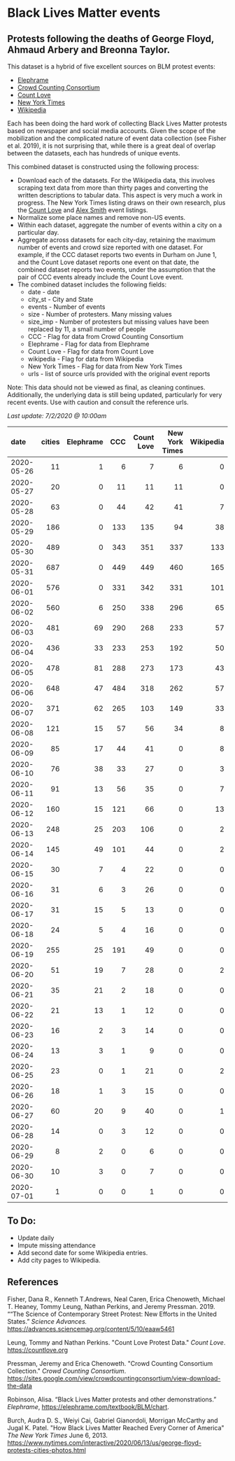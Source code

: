 # Black Lives Matter events
## Protests following the deaths of George Floyd, Ahmaud Arbery and Breonna Taylor.


This dataset is a hybrid of five excellent sources on BLM protest events:   
* [Elephrame](https://elephrame.com/textbook/BLM/chart)   
* [Crowd Counting Consortium](https://sites.google.com/view/crowdcountingconsortium/view-download-the-data?authuser=0)  
* [Count Love](https://countlove.org)
* [New York Times](https://www.nytimes.com/interactive/2020/06/13/us/george-floyd-protests-cities-photos.html)
* [Wikipedia](https://en.wikipedia.org/wiki/List_of_George_Floyd_protests_in_the_United_States)

Each has been doing the hard work of collecting Black Lives Matter protests based on newspaper and social media accounts. Given the scope of the mobilization and the complicated nature of event data collection (see Fisher et al. 2019), it is not surprising that, while there is a great deal of overlap between the datasets, each has hundreds of unique events.

This combined dataset is constructed using the following process:   
* Download each of the datasets.  For the Wikipedia data, this involves scraping text data from more than thirty pages and converting the written descriptions to tabular data. This aspect is very much a work in progress.  The New York Times listing draws on their own research, plus the [Count Love](https://countlove.org) and [Alex Smith](https://www.creosotemaps.com/blm2020/) event listings.
* Normalize some place names and remove non-US events.  
* Within each dataset, aggregate the number of events within a city on a particular day.   
* Aggregate across datasets for each city-day, retaining the maximum number of events and crowd size reported with one dataset. For example, if the CCC dataset reports two events in Durham on June 1, and the Count Love dataset reports one event on that date, the combined dataset reports two events, under the assumption that the pair of CCC events already include the  Count Love event.   
* The combined dataset includes the following fields:   
   * date - date    
   * city_st - City and State    
   * events - Number of events   
   * size - Number of protesters. Many missing values   
   * size_imp - Number of protesters but missing values have been replaced by 11, a small number of people   
   * CCC - Flag for data from Crowd Counting Consortium   
   * Elephrame - Flag for data from Elephrame   
   * Count Love    - Flag for data from Count Love    
   * wikipedia    - Flag for data from Wikipedia   
   * New York Times   - Flag for data from New York Times   
   * urls - list of source urls provided with the original event reports   

Note: This data should not be viewed as final, as cleaning continues. Additionally, the underlying data is still being updated, particularly for very recent events. Use with caution and consult the reference urls.

_Last update: 7/2/2020 @ 10:00am_


| date       |   cities |   Elephrame |   CCC |   Count Love |   New York Times |   Wikipedia |
|:-----------|---------:|------------:|------:|-------------:|-----------------:|------------:|
| 2020-05-26 |       11 |           1 |     6 |            7 |                6 |           0 |
| 2020-05-27 |       20 |           0 |    11 |           11 |               11 |           0 |
| 2020-05-28 |       63 |           0 |    44 |           42 |               41 |           7 |
| 2020-05-29 |      186 |           0 |   133 |          135 |               94 |          38 |
| 2020-05-30 |      489 |           0 |   343 |          351 |              337 |         133 |
| 2020-05-31 |      687 |           0 |   449 |          449 |              460 |         165 |
| 2020-06-01 |      576 |           0 |   331 |          342 |              331 |         101 |
| 2020-06-02 |      560 |           6 |   250 |          338 |              296 |          65 |
| 2020-06-03 |      481 |          69 |   290 |          268 |              233 |          57 |
| 2020-06-04 |      436 |          33 |   233 |          253 |              192 |          50 |
| 2020-06-05 |      478 |          81 |   288 |          273 |              173 |          43 |
| 2020-06-06 |      648 |          47 |   484 |          318 |              262 |          57 |
| 2020-06-07 |      371 |          62 |   265 |          103 |              149 |          33 |
| 2020-06-08 |      121 |          15 |    57 |           56 |               34 |           8 |
| 2020-06-09 |       85 |          17 |    44 |           41 |                0 |           8 |
| 2020-06-10 |       76 |          38 |    33 |           27 |                0 |           3 |
| 2020-06-11 |       91 |          13 |    56 |           35 |                0 |           7 |
| 2020-06-12 |      160 |          15 |   121 |           66 |                0 |          13 |
| 2020-06-13 |      248 |          25 |   203 |          106 |                0 |           2 |
| 2020-06-14 |      145 |          49 |   101 |           44 |                0 |           2 |
| 2020-06-15 |       30 |           7 |     4 |           22 |                0 |           0 |
| 2020-06-16 |       31 |           6 |     3 |           26 |                0 |           0 |
| 2020-06-17 |       31 |          15 |     5 |           13 |                0 |           0 |
| 2020-06-18 |       24 |           5 |     4 |           16 |                0 |           0 |
| 2020-06-19 |      255 |          25 |   191 |           49 |                0 |           0 |
| 2020-06-20 |       51 |          19 |     7 |           28 |                0 |           2 |
| 2020-06-21 |       35 |          21 |     2 |           18 |                0 |           0 |
| 2020-06-22 |       21 |          13 |     1 |           12 |                0 |           0 |
| 2020-06-23 |       16 |           2 |     3 |           14 |                0 |           0 |
| 2020-06-24 |       13 |           3 |     1 |            9 |                0 |           0 |
| 2020-06-25 |       23 |           0 |     1 |           21 |                0 |           2 |
| 2020-06-26 |       18 |           1 |     3 |           15 |                0 |           0 |
| 2020-06-27 |       60 |          20 |     9 |           40 |                0 |           1 |
| 2020-06-28 |       14 |           0 |     3 |           12 |                0 |           0 |
| 2020-06-29 |        8 |           2 |     0 |            6 |                0 |           0 |
| 2020-06-30 |       10 |           3 |     0 |            7 |                0 |           0 |
| 2020-07-01 |        1 |           0 |     0 |            1 |                0 |           0 |


## To Do:
* Update daily
* Impute missing attendance
* Add second date for some Wikipedia entries.
* Add city pages to Wikipedia.


## References

Fisher, Dana R., Kenneth T.Andrews, Neal Caren, Erica Chenoweth, Michael T. Heaney, Tommy Leung, Nathan Perkins, and Jeremy Pressman.   2019. ““The Science of Contemporary Street Protest: New Efforts in the United States.” *Science Advances.* https://advances.sciencemag.org/content/5/10/eaaw5461


Leung, Tommy and Nathan Perkins. "Count Love Protest Data." *Count Love*. https://countlove.org

Pressman, Jeremy and Erica Chenoweth. "Crowd Counting Consortium Collection." *Crowd Counting Consortium*. https://sites.google.com/view/crowdcountingconsortium/view-download-the-data

Robinson, Alisa. “Black Lives Matter protests and other demonstrations.” *Elephrame*, https://elephrame.com/textbook/BLM/chart.

Burch, Audra D. S., Weiyi Cai, Gabriel Gianordoli, Morrigan McCarthy and Jugal K. Patel. "How Black Lives Matter Reached Every Corner of America" _The New York Times_ June 6, 2013. https://www.nytimes.com/interactive/2020/06/13/us/george-floyd-protests-cities-photos.html

